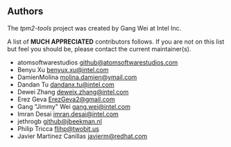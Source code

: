 ## Authors

The *tpm2-tools* project was created by Gang Wei at Intel Inc.

A list of **MUCH APPRECIATED** contributors follows. If you are not on this list
but feel you should be, please contact the current maintainer(s).

* atomsoftwarestudios <github@atomsoftwarestudios.com>
* Benyu Xu <benyux.xu@intel.com>
* DamienMolina <molina.damien@ymail.com>
* Dandan Tu <dandanx.tu@intel.com>
* Dewei Zhang <deweix.zhang@intel.com>
* Erez Geva <ErezGeva2@gmail.com>
* Gang "Jimmy" Wei <gang.wei@intel.com>
* Imran Desai <imran.desai@intel.com>
* jethrogb <github@jbeekman.nl>
* Philip Tricca <flihp@twobit.us>
* Javier Martinez Canillas <javierm@redhat.com>
